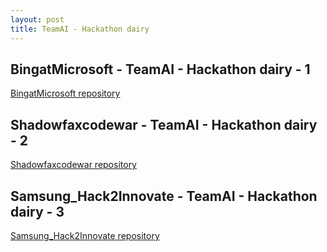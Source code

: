 ```yaml
---
layout: post
title: TeamAI - Hackathon dairy
---
```


## BingatMicrosoft - TeamAI - Hackathon dairy - 1 ##

[BingatMicrosoft repository](https://github.com/Ravirajabhat/BingatMicrosoft)


## Shadowfaxcodewar - TeamAI - Hackathon dairy - 2 ## 

[Shadowfaxcodewar repository](https://github.com/Ravirajabhat/Shadowfaxcodewar)

## Samsung_Hack2Innovate - TeamAI - Hackathon dairy - 3 ## 

[Samsung_Hack2Innovate repository](https://github.com/Ravirajabhat/Samsung_Hack2Innovate)
